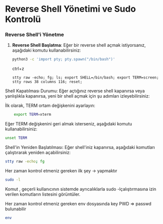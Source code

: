 # Reverse Shell Yönetimi ve Sudo Kontrolü

### Reverse Shell'i Yönetme

1. **Reverse Shell Başlatma**:
   Eğer bir reverse shell açmak istiyorsanız, aşağıdaki komutu kullanabilirsiniz:
   ```bash
   python3 -c 'import pty; pty.spawn("/bin/bash")'
   ```
   ctrl+z
   ```
   stty raw -echo; fg; ls; export SHELL=/bin/bash; export TERM=screen; stty rows 38 columns 116; reset;
   
    ```

Shell Kapatılması Durumu: Eğer açtığınız reverse shell kapanırsa veya yanlışlıkla kapanırsa, yeni bir shell açmak için şu adımları izleyebilirsiniz:

İlk olarak, TERM ortam değişkenini ayarlayın:
   ```bash
       export TERM=xterm
 ```

Eğer TERM değişkenini geri almak isterseniz, aşağıdaki komutu kullanabilirsiniz:
```bash
unset TERM

```
Shell'in Yeniden Başlatılması: Eğer shell'iniz kapanırsa, aşağıdaki komutları çalıştırarak yeniden açabilirsiniz:
``` bash
stty raw -echo; fg
```

Her zaman kontrol etmeniz gereken ilk şey → yapmaktır
``` bash
sudo -l
```

Komut , geçerli kullanıcının sistemde ayrıcalıklarla sudo -lçalıştırmasına izin verilen komutların listesini görüntüler.

Her zaman kontrol etmeniz gereken env dosyasında key PWD => passwd bulunabilir
``` bash
env
```



